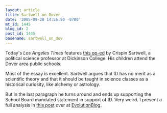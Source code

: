 ```yaml
---
layout: article
title: Sartwell on Dover
date: '2005-09-28 14:56:50 -0700'
mt_id: 1445
blog_id: 2
post_id: 1445
basename: sartwell_on_dov
---
```

<p>Today's <I>Los Angeles Times</I> features <a href=http://www.latimes.com/news/opinion/commentary/la-oe-sartwell28sep28,0,7461127.story?coll=la-news-comment-opinions>this op-ed</a> by Crispin Sartwell, a political science professor at Dickinson College.  His children attend the Dover area public schools.</p>  

<p>Most of the essay is excellent.  Sartwell argues that ID has no merit as a scientific theory and that it should be taught in science classes as a historical curiosity, like alchemy or astrology.</p>  

<p>But in the last paragraph he turns around and ends up supporting the School Board mandated statement in support of ID.  Very weird.  I present a full analysis in <a href=http://evolutionblog.blogspot.com/2005/09/sartwell-on-dover.html>this post</a> over at <a href=http://evolutionblog.blogspot.com>EvolutionBlog</a>.</p> 
